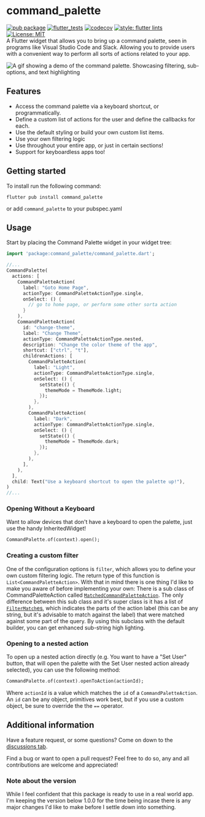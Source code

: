 # command_palette

[![pub package](https://img.shields.io/pub/v/command_palette.svg)](https://pub.dev/packages/command_palette)
[![flutter_tests](https://github.com/TNorbury/command_palette/workflows/CI/badge.svg)](https://github.com/TNorbury/command_palette/actions?query=workflow%3A%22ci%22)
[![codecov](https://codecov.io/gh/TNorbury/command_palette/branch/main/graph/badge.svg?token=TKS5WR5D7A)](https://codecov.io/gh/TNorbury/command_palette)
[![style: flutter lints](https://img.shields.io/badge/style-flutter_lints-40c4ff.svg)](https://pub.dev/packages/flutter_lints)
[![License: MIT](https://img.shields.io/badge/License-MIT-yellow.svg)](https://opensource.org/licenses/MIT)  
A Flutter widget that allows you to bring up a command palette, seen in programs like Visual Studio Code and Slack.
Allowing you to provide users with a convenient way to perform all sorts of actions related to your app.

![A gif showing a demo of the command palette. Showcasing filtering, sub-options, and text highlighting](https://raw.githubusercontent.com/TNorbury/command_palette/main/readme_assets/demo2.gif)

## Features

-   Access the command palette via a keyboard shortcut, or programmatically.
-   Define a custom list of actions for the user and define the callbacks for each.
-   Use the default styling or build your own custom list items.
-   Use your own filtering logic
-   Use throughout your entire app, or just in certain sections!
-   Support for keyboardless apps too!

## Getting started

To install run the following command:

```
flutter pub install command_palette
```

or add `command_palette` to your pubspec.yaml

## Usage

Start by placing the Command Palette widget in your widget tree:

```dart
import 'package:command_palette/command_palette.dart';

//...
CommandPalette(
  actions: [
    CommandPaletteAction(
      label: "Goto Home Page",
      actionType: CommandPaletteActionType.single,
      onSelect: () {
        // go to home page, or perform some other sorta action
      }
    ),
    CommandPaletteAction(
      id: "change-theme",
      label: "Change Theme",
      actionType: CommandPaletteActionType.nested,
      description: "Change the color theme of the app",
      shortcut: ["ctrl", "t"],
      childrenActions: [
        CommandPaletteAction(
          label: "Light",
          actionType: CommandPaletteActionType.single,
          onSelect: () {
            setState(() {
              themeMode = ThemeMode.light;
            });
          },
        ),
        CommandPaletteAction(
          label: "Dark",
          actionType: CommandPaletteActionType.single,
          onSelect: () {
            setState(() {
              themeMode = ThemeMode.dark;
            });
          },
        ),
      ],
    ),
  ],
  child: Text("Use a keyboard shortcut to open the palette up!"),
)
//...
```

### Opening Without a Keyboard

Want to allow devices that don't have a keyboard to open the palette, just use the handy InheritedWidget!

```dart
CommandPalette.of(context).open();
```

### Creating a custom filter

One of the configuration options is `filter`, which allows you to define your own custom filtering logic. The return type of this function is `List<CommandPaletteAction>`. With that in mind there is one thing I'd like to make you aware of before implementing your own: There is a sub class of CommandPaletteAction called [`MatchedCommandPaletteAction`](https://github.com/TNorbury/command_palette/blob/main/lib/src/models/matched_command_palette_action.dart). The only difference between this sub class and it's super class is it has a list of [`FilterMatch`es](https://github.com/TNorbury/command_palette/blob/main/lib/src/utils/filter.dart), which indicates the parts of the action label (this can be any string, but it's advisable to match against the label) that were matched against some part of the query. By using this subclass with the default builder, you can get enhanced sub-string high lighting.


### Opening to a nested action

To open up a nested action directly (e.g. You want to have a "Set User" button, that will open the palette with the Set User nested action already selected), you can use the following method:

```dart
CommandPalette.of(context).openToAction(actionId);
```
Where `actionId` is a value which matches the `id` of a `CommandPaletteAction`. An `id` can be any object, primitives work best, but if you use a custom object, be sure to override the the `==` operator.

## Additional information

Have a feature request, or some questions? Come on down to the [discussions tab](https://github.com/TNorbury/command_palette/discussions).

Find a bug or want to open a pull request? Feel free to do so, any and all contributions are welcome and appreciated!

### Note about the version

While I feel confident that this package is ready to use in a real world app. I'm keeping the version below 1.0.0 for the time being incase there is any major changes I'd like to make before I settle down into something.
